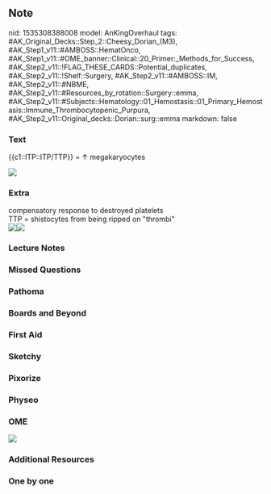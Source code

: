 ## Note
nid: 1535308388008
model: AnKingOverhaul
tags: #AK_Original_Decks::Step_2::Cheesy_Dorian_(M3), #AK_Step1_v11::#AMBOSS::HematOnco, #AK_Step1_v11::#OME_banner::Clinical::20_Primer:_Methods_for_Success, #AK_Step2_v11::!FLAG_THESE_CARDS::Potential_duplicates, #AK_Step2_v11::!Shelf::Surgery, #AK_Step2_v11::#AMBOSS::IM, #AK_Step2_v11::#NBME, #AK_Step2_v11::#Resources_by_rotation::Surgery::emma, #AK_Step2_v11::#Subjects::Hematology::01_Hemostasis::01_Primary_Hemostasis::Immune_Thrombocytopenic_Purpura, #AK_Step2_v11::Original_decks::Dorian::surg::emma
markdown: false

### Text
{{c1::ITP::ITP/TTP}} = ↑ megakaryocytes
<div><img src="paste-2149171570147329.jpg"></div>

### Extra
<div>
  <div>
    compensatory response to destroyed platelets
  </div>
  <div>
    TTP = shistocytes from being ripped on "thrombi"
  </div>
</div><img src="paste-2137630993022977.jpg"><img src=
"paste-3011656837758977.jpg">

### Lecture Notes


### Missed Questions


### Pathoma


### Boards and Beyond


### First Aid


### Sketchy


### Pixorize


### Physeo


### OME
<div class="ome-widget">
  <a href="https://onlinemeded.org/spa/surgery?ref=anki"><img src=
  "_OME_AnkiFlashcards_Topic_6.png"></a>
</div>

### Additional Resources


### One by one

